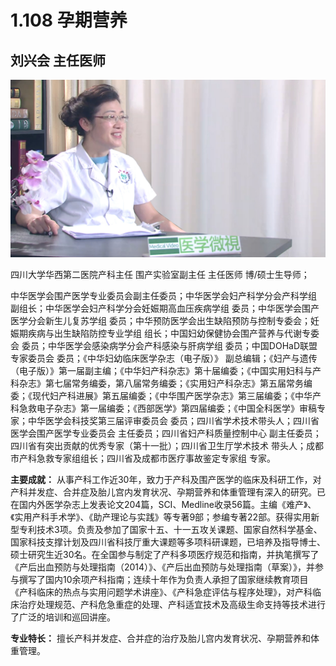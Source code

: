 # 1.108 孕期营养

## 刘兴会 主任医师

![1678508280396](image/c01_108/1678508280396.png)

四川大学华西第二医院产科主任 围产实验室副主任 主任医师 博/硕士生导师；

中华医学会围产医学专业委员会副主任委员；中华医学会妇产科学分会产科学组 副组长；中华医学会妇产科学分会妊娠期高血压疾病学组 委员；中华医学会围产医学分会新生儿复苏学组 委员；中华预防医学会出生缺陷预防与控制专委会；妊娠期疾病与出生缺陷防控专业学组 组长；中国妇幼保健协会围产营养与代谢专委会 委员；中华医学会感染病学分会产科感染与肝病学组 委员；中国DOHaD联盟专家委员会 委员；《中华妇幼临床医学杂志（电子版）》 副总编辑；《妇产与遗传（电子版）》第一届副主编；《中华妇产科杂志》第十届编委；《中国实用妇科与产科杂志》第七届常务编委，第八届常务编委；《实用妇产科杂志》第五届常务编委；《现代妇产科进展》第五届编委；《中华围产医学杂志》第三届编委；《中华产科急救电子杂志》第一届编委；《西部医学》第四届编委；《中国全科医学》审稿专家；中华医学会科技奖第三届评审委员会 委员；四川省学术技术带头人；四川省医学会围产医学专业委员会 主任委员；四川省妇产科质量控制中心 副主任委员；四川省有突出贡献的优秀专家（第十一批）；四川省卫生厅学术技术 带头人；成都市产科急救专家组组长；四川省及成都市医疗事故鉴定专家组 专家。

**主要成就：** 从事产科工作近30年，致力于产科及围产医学的临床及科研工作，对产科并发症、合并症及胎儿宫内发育状况、孕期营养和体重管理有深入的研究。已在国内外医学杂志上发表论文204篇，SCI、Medline收录56篇。主编《难产》、《实用产科手术学》、《助产理论与实践》等专著9部；参编专著22部。获得实用新型专利技术3项。负责及参加了国家十五、十一五攻关课题、国家自然科学基金、国家科技支撑计划及四川省科技厅重大课题等多项科研课题，已培养及指导博士、硕士研究生近30名。在全国参与制定了产科多项医疗规范和指南，并执笔撰写了《产后出血预防与处理指南（2014）》、《产后出血预防与处理指南（草案）》，并参与撰写了国内10余项产科指南；连续十年作为负责人承担了国家继续教育项目《产科临床的热点与实用问题学术讲座》、《产科急症评估与程序处理》，对产科临床治疗处理规范、产科危急重症的处理、产科适宜技术及高级生命支持等技术进行了广泛的培训和巡回讲座。

**专业特长：** 擅长产科并发症、合并症的治疗及胎儿宫内发育状况、孕期营养和体重管理。
